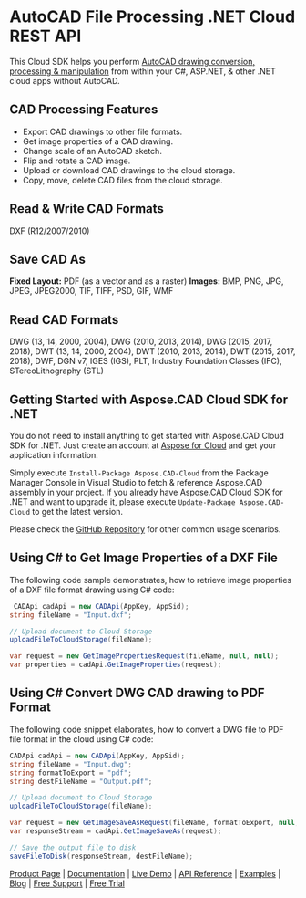 # AutoCAD File Processing .NET Cloud REST API

This Cloud SDK helps you perform [AutoCAD drawing conversion, processing & manipulation](https://products.aspose.cloud/cad/net) from within your C#, ASP.NET, & other .NET cloud apps without AutoCAD.

## CAD Processing Features

- Export CAD drawings to other file formats.
- Get image properties of a CAD drawing.
- Change scale of an AutoCAD sketch.
- Flip and rotate a CAD image.
- Upload or download CAD drawings to the cloud storage.
- Copy, move, delete CAD files from the cloud storage.

## Read & Write CAD Formats

DXF (R12/2007/2010)

## Save CAD As

**Fixed Layout:** PDF (as a vector and as a raster)
**Images:** BMP, PNG, JPG, JPEG, JPEG2000, TIF, TIFF, PSD, GIF, WMF

## Read CAD Formats

DWG (13, 14, 2000, 2004), DWG (2010, 2013, 2014), DWG (2015, 2017, 2018), DWT (13, 14, 2000, 2004), DWT (2010, 2013, 2014), DWT (2015, 2017, 2018), DWF, DGN v7, IGES (IGS), PLT, Industry Foundation Classes (IFC), STereoLithography (STL)

## Getting Started with Aspose.CAD Cloud SDK for .NET

You do not need to install anything to get started with Aspose.CAD Cloud SDK for .NET. Just create an account at [Aspose for Cloud](https://dashboard.aspose.cloud/#/apps) and get your application information.

Simply execute `Install-Package Aspose.CAD-Cloud` from the Package Manager Console in Visual Studio to fetch & reference Aspose.CAD assembly in your project. If you already have Aspose.CAD Cloud SDK for .NET and want to upgrade it, please execute `Update-Package Aspose.CAD-Cloud` to get the latest version.

Please check the [GitHub Repository](https://github.com/aspose-cad-cloud/aspose-cad-cloud-dotnet) for other common usage scenarios.

## Using C# to Get Image Properties of a DXF File

The following code sample demonstrates, how to retrieve image properties of a DXF file format drawing using C# code:

```csharp
 CADApi cadApi = new CADApi(AppKey, AppSid);
string fileName = "Input.dxf";

// Upload document to Cloud Storage
uploadFileToCloudStorage(fileName);

var request = new GetImagePropertiesRequest(fileName, null, null);
var properties = cadApi.GetImageProperties(request);
```

## Using C# Convert DWG CAD drawing to PDF Format

The following code snippet elaborates, how to convert a DWG file to PDF file format in the cloud using C# code:

```csharp
CADApi cadApi = new CADApi(AppKey, AppSid);
string fileName = "Input.dwg";
string formatToExport = "pdf";
string destFileName = "Output.pdf";

// Upload document to Cloud Storage
uploadFileToCloudStorage(fileName);

var request = new GetImageSaveAsRequest(fileName, formatToExport, null, null, null, null);
var responseStream = cadApi.GetImageSaveAs(request);

// Save the output file to disk
saveFileToDisk(responseStream, destFileName);
```

[Product Page](https://products.aspose.cloud/cad/net) | [Documentation](https://docs.aspose.cloud/display/cadcloud/Home) | [Live Demo](https://products.aspose.app/cad/family) | [API Reference](https://apireference.aspose.cloud/cad/) | [Examples](https://github.com/aspose-cad-cloud/aspose-cad-cloud-dotnet) | [Blog](https://blog.aspose.cloud/category/cad/) | [Free Support](https://forum.aspose.cloud/c/cad) | [Free Trial](https://dashboard.aspose.cloud/#/apps)
